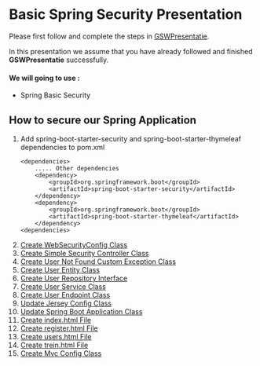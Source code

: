 # Basic Spring Security Presentation

Please first follow and complete the steps in [GSWPresentatie](https://github.com/FelixvL/GSWPresentatie). 

In this presentation we assume that you have already followed and finished **GSWPresentatie** successfully.

#### We will going to use :
- Spring Basic Security


## How to secure our Spring Application
1. Add spring-boot-starter-security and spring-boot-starter-thymeleaf dependencies to pom.xml
    ```
    <dependencies>
        ..... Other dependencies
        <dependency>
            <groupId>org.springframework.boot</groupId>
            <artifactId>spring-boot-starter-security</artifactId>
        </dependency>
        <dependency>
            <groupId>org.springframework.boot</groupId>
            <artifactId>spring-boot-starter-thymeleaf</artifactId>
        </dependency>
    <dependencies>
    ```
1. [Create WebSecurityConfig Class](docs/en/webSecurityConfigReadme.md)
1. [Create Simple Security Controller Class](/docs/en/simpleSecurityController.md)
1. [Create User Not Found Custom Exception Class](/docs/en/userNotFoundException.md)
1. [Create User Entity Class](docs/en/userEntity.md)
1. [Create User Repository Interface](docs/en/userRepository.md)
1. [Create User Service Class](/docs/en/userService.md)
1. [Create User Endpoint Class](/docs/en/userEndpoint.md)
1. [Update Jersey Config Class](/docs/en/jerseyConfig.md)
1. [Update Spring Boot Application Class](/docs/en/applicationClass.md)
1. [Create index.html File](/docs/en/frontend/indexHtml.md)
1. [Create register.html File](/docs/en/frontend/registerHtml.md)
1. [Create users.html File](/docs/en/frontend/usersHtml.md)
1. [Create trein.html File](/docs/en/frontend/treinHtml.md)
1. [Create Mvc Config Class](/docs/en/mvcConfig.md)
